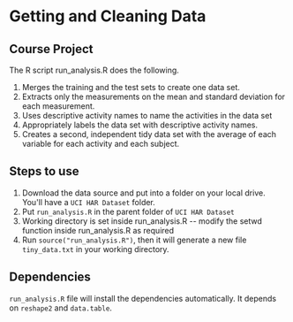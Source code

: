 # Getting and Cleaning Data

## Course Project

The R script run_analysis.R does the following.

1. Merges the training and the test sets to create one data set.
2. Extracts only the measurements on the mean and standard deviation for each measurement.
3. Uses descriptive activity names to name the activities in the data set
4. Appropriately labels the data set with descriptive activity names.
5. Creates a second, independent tidy data set with the average of each variable for each activity and each subject.

## Steps to use

1. Download the data source and put into a folder on your local drive. You'll have a ```UCI HAR Dataset``` folder.
2. Put ```run_analysis.R``` in the parent folder of ```UCI HAR Dataset```
3. Working directory is set inside run_analysis.R -- modify the setwd function inside run_analysis.R as required
4. Run ```source("run_analysis.R")```, then it will generate a new file ```tiny_data.txt``` in your working directory.

## Dependencies

```run_analysis.R``` file will install the dependencies automatically. It depends on ```reshape2``` and ```data.table```. 
